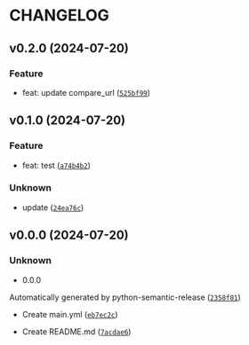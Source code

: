 # CHANGELOG



## v0.2.0 (2024-07-20)

### Feature

* feat: update compare_url ([`525bf99`](https://github.com/HADB/python-semantic-release-test/commit/525bf9947243239ae1094dd2fa211566805c08a5))


## v0.1.0 (2024-07-20)

### Feature

* feat: test ([`a74b4b2`](https://github.com/HADB/python-semantic-release-test/commit/a74b4b23ed03737d52eb50bf99b333d0a7fd6d1c))

### Unknown

* update ([`24ea76c`](https://github.com/HADB/python-semantic-release-test/commit/24ea76cc73e84d290bd507e91a375a64b8fa3422))


## v0.0.0 (2024-07-20)

### Unknown

* 0.0.0

Automatically generated by python-semantic-release ([`2358f81`](https://github.com/HADB/python-semantic-release-test/commit/2358f81815e1003e9efba4e5e4738224e014625b))

* Create main.yml ([`eb7ec2c`](https://github.com/HADB/python-semantic-release-test/commit/eb7ec2cb62e947571100c637123d16179e282511))

* Create README.md ([`7acdae6`](https://github.com/HADB/python-semantic-release-test/commit/7acdae6a2ef88ed936d8eae843ab90b818708b5a))
